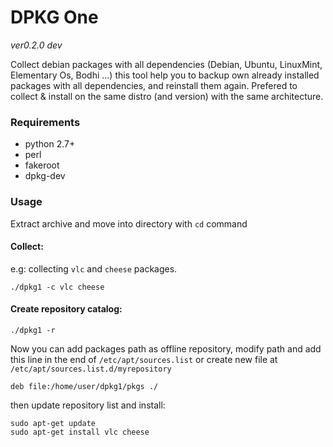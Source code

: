# DPKG One

*ver0.2.0 dev*

Collect debian packages with all dependencies (Debian, Ubuntu, LinuxMint, Elementary Os, Bodhi ...)
this tool help you to backup own already installed packages with all dependencies, 
and reinstall them again.
Prefered to collect & install on the same distro (and version) with the same architecture.


### Requirements

- python 2.7+
- perl
- fakeroot
- dpkg-dev

### Usage

Extract archive and move into directory with `cd` command

#### Collect:

e.g: collecting `vlc` and `cheese` packages.

	./dpkg1 -c vlc cheese


#### Create repository catalog:

	./dpkg1 -r

Now you can add packages path as offline repository, modify path and add this line in the end of `/etc/apt/sources.list` or create new file at `/etc/apt/sources.list.d/myrepository`
    
	deb file:/home/user/dpkg1/pkgs ./


then update repository list and install:

	sudo apt-get update
	sudo apt-get install vlc cheese 

